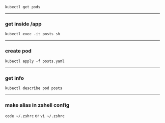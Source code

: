 `kubectl get pods`

---

### get inside /app

`kubectl exec -it posts sh`

---

### create pod

`kubectl apply -f posts.yaml`

---

### get info

`kubectl describe pod posts`

---

### make alias in zshell config

`code ~/.zshrc` or `vi ~/.zshrc`
